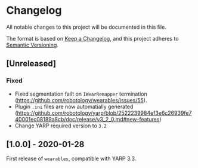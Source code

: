 # Changelog
All notable changes to this project will be documented in this file.

The format is based on [Keep a Changelog](https://keepachangelog.com/en/1.0.0/),
and this project adheres to [Semantic Versioning](https://semver.org/spec/v2.0.0.html).

## [Unreleased]

### Fixed 
- Fixed segmentation failt on `IWearRemapper` termination (https://github.com/robotology/wearables/issues/55).
- Plugin `.ini` files are now automatially generated (https://github.com/robotology/yarp/blob/2522239984ef3e6c26939fe740001ec08189a8cb/doc/release/v3_2_0.md#new-features)
- Change YARP required version to `3.2`

## [1.0.0] - 2020-01-28

First release of `wearables`, compatible with YARP 3.3.
